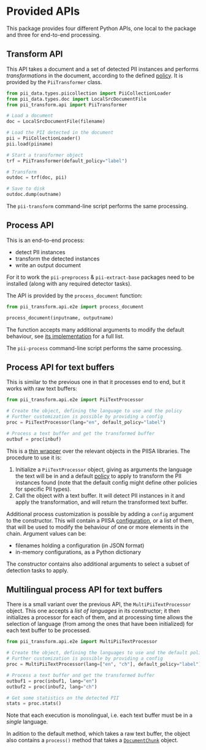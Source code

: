 # Provided APIs

This package provides four different Python APIs, one local to the package and
three for end-to-end processing.


## Transform API

This API takes a document and a set of detected PII instances and performs
_transformations_ in the document, according to the defined [policy]. It is
provided by the `PiiTransformer` class.


```Python
from pii_data.types.piicollection import PiiCollectionLoader
from pii_data.types.doc import LocalSrcDocumentFile
from pii_transform.api import PiiTransformer

# Load a document
doc = LocalSrcDocumentFile(filename)

# Load the PII detected in the document
pii = PiiCollectionLoader()
pii.load(piiname)

# Start a transformer object
trf = PiiTransformer(default_policy="label")

# Transform
outdoc = trf(doc, pii)

# Save to disk
outdoc.dump(outname)
```

The `pii-transform` command-line script performs the same processing.


## Process API

This is an end-to-end process:
 - detect PII instances
 - transform the detected instances
 - write an output document

For it to work the `pii-preprocess` & `pii-extract-base` packages need to
be installed (along with any required detector tasks).

The API is provided by the `process_document` function:

```Python
from pii_transform.api.e2e import process_document

process_document(inputname, outputname)
```

The function accepts many additional arguments to modify the default
behaviour, see [its implementation] for a full list.


The `pii-process` command-line script performs the same processing.



## Process API for text buffers

This is similar to the previous one in that it processes end to end, but it
works with raw text buffers:

```Python
from pii_transform.api.e2e import PiiTextProcessor

# Create the object, defining the language to use and the policy
# Further customization is possible by providing a config
proc = PiiTextProcessor(lang="en", default_policy="label")

# Process a text buffer and get the transformed buffer
outbuf = proc(inbuf)
```

This is a [thin wrapper] over the relevant objects in the PIISA libraries.
The procedure to use it is:
 1. Initialize a `PiiTextProcessor` object, giving as arguments the language
    the text will be in and a default [policy] to apply to transform the
	PII instances found (note that the default config might define other
	policies for specific PII types).
 2. Call the object with a text buffer. It will detect PII instances in it
    and apply the transformation, and will return the transformed text buffer.

Additional process customization is possible by adding a `config` argument to
the constructor. This will contain a PIISA [configuration], or a list of them,
that will be used to modify the behaviour of one or more elements in the
chain. Argument values can be:
 * filenames holding a configuration (in JSON format)
 * in-memory configurations, as a Python dictionary

The constructor contains also additional arguments to select a subset of
detection tasks to apply.


## Multilingual process API for text buffers

There is a small variant over the previous API, the `MultiPiiTextProcessor`
object. This one accepts a _list of languages_ in its constructor; it then
initializes a processor for each of them, and at processing time allows the
selection of language (from among the ones that have been initialized) for
each text buffer to be processed.

```Python
from pii_transform.api.e2e import MultiPiiTextProcessor

# Create the object, defining the languages to use and the default policy
# Further customization is possible by providing a config
proc = MultiPiiTextProcessor(lang=["en", "ch"], default_policy="label")

# Process a text buffer and get the transformed buffer
outbuf1 = proc(inbuf1, lang="en")
outbuf2 = proc(inbuf2, lang="ch")

# Get some statistics on the detected PII
stats = proc.stats()
```

Note that each execution is monolingual, i.e. each text buffer must be in a
_single_ language.

In adition to the default method, which takes a raw text buffer, the object also
contains a `process()` method that takes a [`DocumentChunk`] object.


[policy]: policies.md
[its implementation]: ../src/pii_transform/api/e2e/document.py
[thin wrapper]: ../src/pii_transform/api/e2e/textchunk.py
[configuration]: https://github.com/piisa/piisa/tree/main/docs/configuration.md
[`DocumentChunk`]: https://github.com/piisa/pii-data/blob/main/doc/chunks.md
